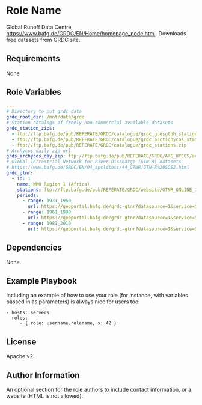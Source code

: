 Role Name
=========

Global Runoff Data Centre, https://www.bafg.de/GRDC/EN/Home/homepage_node.html.
Downloads free datasets from GRDC site.

Requirements
------------

None

Role Variables
--------------

```yml
---
# Directory to put grdc data
grdc_root_dir: /mnt/data/grdc
# Station catalogs of freely non-commercial available datasets
grdc_station_zips: 
  - ftp://ftp.bafg.de/pub/REFERATE/GRDC/catalogue/grdc_gcosgtnh_stations.zip
  - ftp://ftp.bafg.de/pub/REFERATE/GRDC/catalogue/grdc_arctichycos_stations.zip
  - ftp://ftp.bafg.de/pub/REFERATE/GRDC/catalogue/grdc_stations.zip
# Archycos daily zip url
grds_archycos_day_zip: ftp://ftp.bafg.de/pub/REFERATE/GRDC/ARC_HYCOS/arc_hycos_day.zip
# Global Terrestrial Network for River Discharge (GTN-R) datasets
# https://www.bafg.de/GRDC/EN/04_spcldtbss/44_GTNR/GTN-R%20SOS2.html
grdc_gtnr:
  - id: 1
    name: WMO Region 1 (Africa)
    stations: ftp://ftp.bafg.de/pub/REFERATE/GRDC/website/GTNR_ONLINE_1.txt
    periods:
      - range: 1931_1960
        url: https://geoportal.bafg.de/grdc-gtnr?datasource=1&service=SOS&version=2.0&request=GetObservation&featureOfInterest=http://gemstat.bafg.de/stations/1104150,1104530,1159100,1159105,1160235,1160378,1160500,1160580,1160684,1160788,1160880,1255100,1257100,1259100,1445100,1732100,1733600&temporalFilter=phenomenonTime,1931-01-01T00:00:00.000Z/1960-12-31T00:00:00.000Z
      - range: 1961_1990
        url: https://geoportal.bafg.de/grdc-gtnr?datasource=1&service=SOS&version=2.0&request=GetObservation&featureOfInterest=http://gemstat.bafg.de/stations/1104150,1104530,1159100,1159105,1160235,1160378,1160500,1160580,1160684,1160788,1160880,1255100,1257100,1259100,1445100,1732100,1733600&temporalFilter=phenomenonTime,1961-01-01T00:00:00.000Z/1990-12-31T00:00:00.000Z
      - range: 1981_2010
        url: https://geoportal.bafg.de/grdc-gtnr?datasource=1&service=SOS&version=2.0&request=GetObservation&featureOfInterest=http://gemstat.bafg.de/stations/1104150,1104530,1159100,1159105,1160235,1160378,1160500,1160580,1160684,1160788,1160880,1255100,1257100,1259100,1445100,1732100,1733600&temporalFilter=phenomenonTime,1981-01-01T00:00:00.000Z/2010-12-31T00:00:00.000Z
```

Dependencies
------------

None.

Example Playbook
----------------

Including an example of how to use your role (for instance, with variables passed in as parameters) is always nice for users too:

    - hosts: servers
      roles:
         - { role: username.rolename, x: 42 }

License
-------

Apache v2.

Author Information
------------------

An optional section for the role authors to include contact information, or a website (HTML is not allowed).
